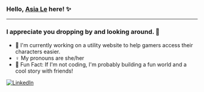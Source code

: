 ### Hello, [Asia Le](https://le-as-a.github.io/) here! ✨ 

---

### I appreciate you dropping by and looking around. 💖 

- 👾 I'm currently working on a utility website to help gamers access their characters easier.
- ♀️ My pronouns are she/her
- 🐉 Fun Fact: If I'm not coding, I'm probably building a fun world and a cool story with friends!

[![LinkedIn](https://img.shields.io/badge/linkedin-%230077B5.svg?style=for-the-badge&logo=linkedin&logoColor=white)](https://www.linkedin.com/in/asia-le-073860103/) 


<!--
**le-as-a/le-as-a** is a ✨ _special_ ✨ repository because its `README.md` (this file) appears on your GitHub profile.

Here are some ideas to get you started:

- 🔭 I’m currently working on ...
- 🌱 I’m currently learning ...
- 👯 I’m looking to collaborate on ...
- 🤔 I’m looking for help with ...
- 💬 Ask me about ...
- 📫 How to reach me: ...
- 😄 Pronouns: ...
- ⚡ Fun fact: ...
-->
